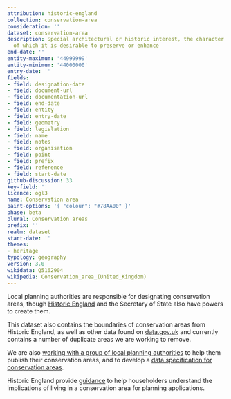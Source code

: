 ```yaml
---
attribution: historic-england
collection: conservation-area
consideration: ''
dataset: conservation-area
description: Special architectural or historic interest, the character or appearance
  of which it is desirable to preserve or enhance
end-date: ''
entity-maximum: '44999999'
entity-minimum: '44000000'
entry-date: ''
fields:
- field: designation-date
- field: document-url
- field: documentation-url
- field: end-date
- field: entity
- field: entry-date
- field: geometry
- field: legislation
- field: name
- field: notes
- field: organisation
- field: point
- field: prefix
- field: reference
- field: start-date
github-discussion: 33
key-field: ''
licence: ogl3
name: Conservation area
paint-options: '{ "colour": "#78AA00" }'
phase: beta
plural: Conservation areas
prefix: ''
realm: dataset
start-date: ''
themes:
- heritage
typology: geography
version: 3.0
wikidata: Q5162904
wikipedia: Conservation_area_(United_Kingdom)
---
```


Local planning authorities are responsible for designating conservation areas, though [Historic England](https://historicengland.org.uk/) and the Secretary of State also have powers to create them.

This dataset also contains the boundaries of conservation areas from Historic England, as well as other data found on [data.gov.uk](https://www.data.gov.uk/search?q=conservation+area) and currently contains a number of duplicate areas we are working to remove.

We are also [working with a group of local planning authorities](/about/) to help them publish their conservation areas, and to develop a [data specification for conservation areas](https://www.digital-land.info/guidance/specifications/conservation-area).

Historic England provide [guidance](https://historicengland.org.uk/advice/your-home/owning-historic-property/conservation-area/) to help householders understand the implications of living in a conservation area for planning applications.